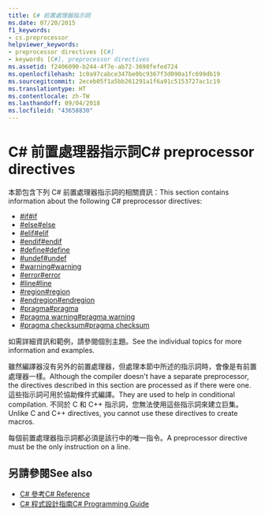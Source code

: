 ```yaml
---
title: C# 前置處理器指示詞
ms.date: 07/20/2015
f1_keywords:
- cs.preprocessor
helpviewer_keywords:
- preprocessor directives [C#]
- keywords [C#], preprocessor directives
ms.assetid: f2406090-b244-4f7e-ab72-3698fefed724
ms.openlocfilehash: 1c0a97cabce347be0bc9367f3d090a1fc699db19
ms.sourcegitcommit: 2eceb05f1a5bb261291a1f6a91c5153727ac1c19
ms.translationtype: HT
ms.contentlocale: zh-TW
ms.lasthandoff: 09/04/2018
ms.locfileid: "43658830"
---
```

# <a name="c-preprocessor-directives"></a><span data-ttu-id="a1536-102">C# 前置處理器指示詞</span><span class="sxs-lookup"><span data-stu-id="a1536-102">C# preprocessor directives</span></span>
<span data-ttu-id="a1536-103">本節包含下列 C# 前置處理器指示詞的相關資訊：</span><span class="sxs-lookup"><span data-stu-id="a1536-103">This section contains information about the following C# preprocessor directives:</span></span>

- [<span data-ttu-id="a1536-104">#if</span><span class="sxs-lookup"><span data-stu-id="a1536-104">#if</span></span>](../../../csharp/language-reference/preprocessor-directives/preprocessor-if.md)
- [<span data-ttu-id="a1536-105">#else</span><span class="sxs-lookup"><span data-stu-id="a1536-105">#else</span></span>](../../../csharp/language-reference/preprocessor-directives/preprocessor-else.md)
- [<span data-ttu-id="a1536-106">#elif</span><span class="sxs-lookup"><span data-stu-id="a1536-106">#elif</span></span>](../../../csharp/language-reference/preprocessor-directives/preprocessor-elif.md)
- [<span data-ttu-id="a1536-107">#endif</span><span class="sxs-lookup"><span data-stu-id="a1536-107">#endif</span></span>](../../../csharp/language-reference/preprocessor-directives/preprocessor-endif.md)
- [<span data-ttu-id="a1536-108">#define</span><span class="sxs-lookup"><span data-stu-id="a1536-108">#define</span></span>](../../../csharp/language-reference/preprocessor-directives/preprocessor-define.md)
- [<span data-ttu-id="a1536-109">#undef</span><span class="sxs-lookup"><span data-stu-id="a1536-109">#undef</span></span>](../../../csharp/language-reference/preprocessor-directives/preprocessor-undef.md)
- [<span data-ttu-id="a1536-110">#warning</span><span class="sxs-lookup"><span data-stu-id="a1536-110">#warning</span></span>](../../../csharp/language-reference/preprocessor-directives/preprocessor-warning.md)
- [<span data-ttu-id="a1536-111">#error</span><span class="sxs-lookup"><span data-stu-id="a1536-111">#error</span></span>](../../../csharp/language-reference/preprocessor-directives/preprocessor-error.md)
- [<span data-ttu-id="a1536-112">#line</span><span class="sxs-lookup"><span data-stu-id="a1536-112">#line</span></span>](../../../csharp/language-reference/preprocessor-directives/preprocessor-line.md)
- [<span data-ttu-id="a1536-113">#region</span><span class="sxs-lookup"><span data-stu-id="a1536-113">#region</span></span>](../../../csharp/language-reference/preprocessor-directives/preprocessor-region.md)
- [<span data-ttu-id="a1536-114">#endregion</span><span class="sxs-lookup"><span data-stu-id="a1536-114">#endregion</span></span>](../../../csharp/language-reference/preprocessor-directives/preprocessor-endregion.md)
- [<span data-ttu-id="a1536-115">#pragma</span><span class="sxs-lookup"><span data-stu-id="a1536-115">#pragma</span></span>](../../../csharp/language-reference/preprocessor-directives/preprocessor-pragma.md)
- [<span data-ttu-id="a1536-116">#pragma warning</span><span class="sxs-lookup"><span data-stu-id="a1536-116">#pragma warning</span></span>](../../../csharp/language-reference/preprocessor-directives/preprocessor-pragma-warning.md)
- [<span data-ttu-id="a1536-117">#pragma checksum</span><span class="sxs-lookup"><span data-stu-id="a1536-117">#pragma checksum</span></span>](../../../csharp/language-reference/preprocessor-directives/preprocessor-pragma-checksum.md)

<span data-ttu-id="a1536-118">如需詳細資訊和範例，請參閱個別主題。</span><span class="sxs-lookup"><span data-stu-id="a1536-118">See the individual topics for more information and examples.</span></span>

<span data-ttu-id="a1536-119">雖然編譯器沒有另外的前置處理器，但處理本節中所述的指示詞時，會像是有前置處理器一樣。</span><span class="sxs-lookup"><span data-stu-id="a1536-119">Although the compiler doesn't have a separate preprocessor, the directives described in this section are processed as if there were one.</span></span> <span data-ttu-id="a1536-120">這些指示詞可用於協助條件式編譯。</span><span class="sxs-lookup"><span data-stu-id="a1536-120">They are used to help in conditional compilation.</span></span> <span data-ttu-id="a1536-121">不同於 C 和 C++ 指示詞，您無法使用這些指示詞來建立巨集。</span><span class="sxs-lookup"><span data-stu-id="a1536-121">Unlike C and C++ directives, you cannot use these directives to create macros.</span></span>

<span data-ttu-id="a1536-122">每個前置處理器指示詞都必須是該行中的唯一指令。</span><span class="sxs-lookup"><span data-stu-id="a1536-122">A preprocessor directive must be the only instruction on a line.</span></span>

## <a name="see-also"></a><span data-ttu-id="a1536-123">另請參閱</span><span class="sxs-lookup"><span data-stu-id="a1536-123">See also</span></span>

- [<span data-ttu-id="a1536-124">C# 參考</span><span class="sxs-lookup"><span data-stu-id="a1536-124">C# Reference</span></span>](../../../csharp/language-reference/index.md)  
- [<span data-ttu-id="a1536-125">C# 程式設計指南</span><span class="sxs-lookup"><span data-stu-id="a1536-125">C# Programming Guide</span></span>](../../../csharp/programming-guide/index.md)

